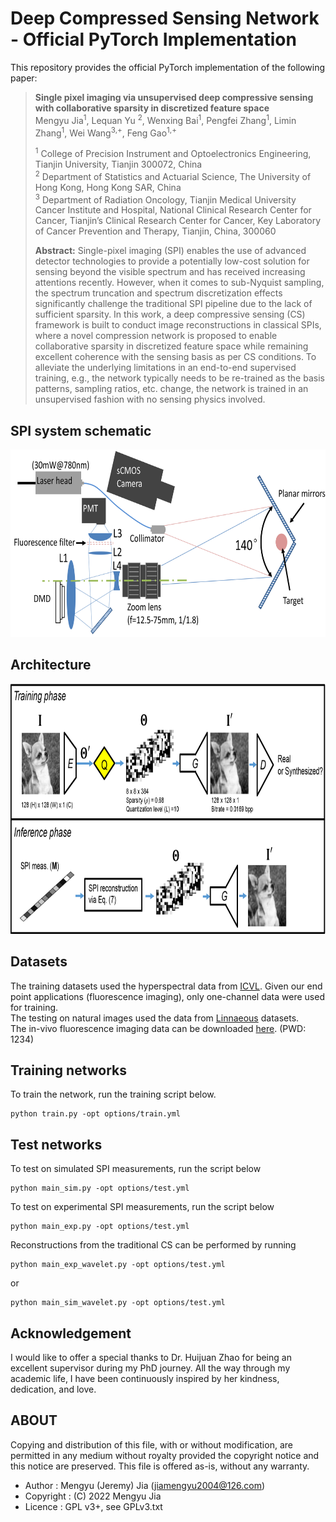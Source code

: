 # Deep Compressed Sensing Network - Official PyTorch Implementation

This repository provides the official PyTorch implementation of the following paper:
> **Single pixel imaging via unsupervised deep compressive sensing with collaborative sparsity in discretized feature space**<br>
> Mengyu Jia<sup>1</sup>, Lequan Yu <sup>2</sup>, Wenxing Bai<sup>1</sup>, Pengfei Zhang<sup>1</sup>, Limin Zhang<sup>1</sup>, Wei Wang<sup>3,+</sup>, Feng Gao<sup>1,+</sup> <br/>
>
> <sup>1</sup> College of Precision Instrument and Optoelectronics Engineering, Tianjin University, Tianjin 300072, China <br>
> <sup>2</sup> Department of Statistics and Actuarial Science, The University of Hong Kong, Hong Kong SAR, China <br/>
> <sup>3</sup> Department of Radiation Oncology, Tianjin Medical University Cancer Institute and Hospital, National Clinical Research Center for Cancer, Tianjin’s Clinical Research Center for Cancer, Key Laboratory of Cancer Prevention and Therapy, Tianjin, China, 300060 <br>
> 
> **Abstract:**  Single-pixel imaging (SPI) enables the use of advanced detector technologies to provide a potentially low-cost solution for sensing beyond the visible spectrum and has received increasing attentions recently. However, when it comes to sub-Nyquist sampling, the spectrum truncation and spectrum discretization effects significantly challenge the traditional SPI pipeline due to the lack of sufficient sparsity. In this work, a deep compressive sensing (CS) framework is built to conduct image reconstructions in classical SPIs, where a novel compression network is proposed to enable collaborative sparsity in discretized feature space while remaining excellent coherence with the sensing basis as per CS conditions. To alleviate the underlying limitations in an end-to-end supervised training, e.g., the network typically needs to be re-trained as the basis patterns, sampling ratios, etc. change, the network is trained in an unsupervised fashion with no sensing physics involved.

## SPI system schematic

<img src="https://github.com/Jeremy-jia2021/deep-compressive-sensing/blob/master/imgs/4.jpg" width="600" height="300"/>


## Architecture

<img src="https://github.com/Jeremy-jia2021/deep-compressive-sensing/blob/master/imgs/1.jpg" width="600" height="400"/>


## Datasets
The training datasets used the hyperspectral data from [ICVL](http://icvl.cs.bgu.ac.il/hyperspectral-imaging/). Given our end point applications (fluorescence imaging), only one-channel data were used for training. <br>
The testing on natural images used the data from [Linnaeous](http://localhost:6001/#images) datasets. <br>
The in-vivo fluorescence imaging data can be downloaded [here](https://pan.baidu.com/s/1EiF5YkjjWnM7tHEG711l7g). (PWD: 1234) <br>

## Training networks
To train the network, run the training script below.
```
python train.py -opt options/train.yml
```

## Test networks
To test on simulated SPI measurements, run the script below<br>
```
python main_sim.py -opt options/test.yml
```

To test on experimental SPI measurements, run the script below<br>
```
python main_exp.py -opt options/test.yml
```

Reconstructions from the traditional CS can be performed by running <br>
```
python main_exp_wavelet.py -opt options/test.yml 
```
or
```
python main_sim_wavelet.py -opt options/test.yml
```
## Acknowledgement
I would like to offer a special thanks to Dr. Huijuan Zhao for being an excellent supervisor during my PhD journey. All the way through my academic life, I have been continuously inspired by her kindness, dedication, and love.

## ABOUT
Copying and distribution of this file, with or without modification,
are permitted in any medium without royalty provided the copyright
notice and this notice are preserved. This file is offered as-is,
without any warranty.

* Author    : Mengyu (Jeremy) Jia (jiamengyu2004@126.com)
* Copyright : (C) 2022 Mengyu Jia
* Licence   : GPL v3+, see GPLv3.txt

